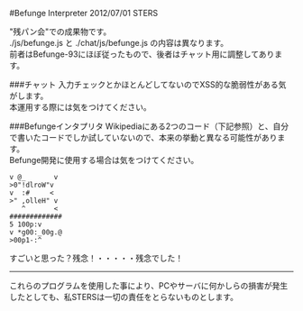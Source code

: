 #Befunge Interpreter
2012/07/01 STERS

"残パン会"での成果物です。  
./js/befunge.js と ./chat/js/befunge.js の内容は異なります。  
前者はBefunge-93にほぼ従ったもので、後者はチャット用に調整してあります。

###チャット
入力チェックとかほとんどしてないのでXSS的な脆弱性がある気がします。  
本運用する際には気をつけてください。

###Befungeインタプリタ
Wikipediaにある2つのコード（下記参照）と、自分で書いたコードでしか試していないので、本来の挙動と異なる可能性があります。  
Befunge開発に使用する場合は気をつけてください。  

    v @_       v
    >0"!dlroW"v 
    v  :#     < 
    >" ,olleH" v
       ^       <
    #############
    5 100p:v
    v *g00:_00g.@
    >00p1-:^
  
すごいと思った？残念！・・・・・残念でした！  

-----
これらのプログラムを使用した事により、PCやサーバに何かしらの損害が発生したとしても、私STERSは一切の責任をとらないものとします。
